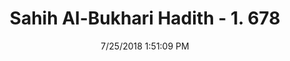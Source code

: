 ---
title        : "Sahih Al-Bukhari Hadith - 1. 678"
date         : 7/25/2018 1:51:09 PM
draft        : false
type         : "hadith"
layout       : "hadith"
BookCode     : "SHB"
VolumeNumber : "1"
HadithNumber : "678"
categories  :  ["Adhan-Shortening prayer on hearing child cries"]
tags  :  ["Anas bin Malik"]
---
